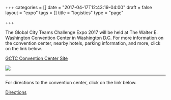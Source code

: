 +++
categories = []
date = "2017-04-17T12:43:19-04:00"
draft = false
layout = "expo"
tags = []
title = "logistics"
type = "page"

+++


The Global City Teams Challenge Expo 2017 will be held at The Walter E. Washington Convention Center in Washington D.C. For more information on the convention center, nearby hotels, parking information, and more, click on the link below.

<a class="customBtn2" href="http://www.dcconvention.com/Events/NIST_-_Global_City_Teams_Challenge_(GCTC)_2017_Exp.aspx" target="_blank">GCTC Convention Center Site</a>

![](/GCTC/uploads/2017/05/04/_0030_exterior-jhph-J2I2063-hires.png)

- - -

For directions to the convention center, click on the link below.

<a class="customBtn2" href="http://www.dcconvention.com/Venues/ConventionCenter/DirectionsAndParking.aspx" target="_blank">Directions</a>

